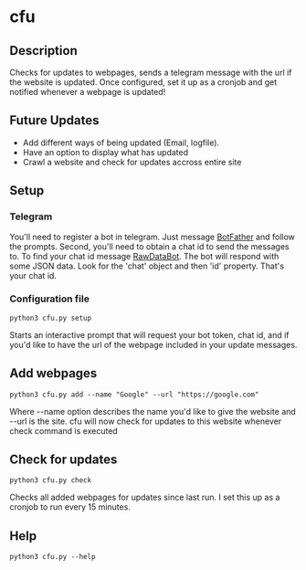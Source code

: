 # cfu

## Description

Checks for updates to webpages, sends a telegram message with the url if the website is updated. Once configured, set it up as a cronjob and get notified whenever a webpage is updated!

## Future Updates

- Add different ways of being updated (Email, logfile).
- Have an option to display what has updated
- Crawl a website and check for updates accross entire site

## Setup

### Telegram

You'll need to register a bot in telegram. Just message [BotFather](https://t.me/botfather) and follow the prompts.
Second, you'll need to obtain a chat id to send the messages to. To find your chat id message [RawDataBot](https://t.me/rawdatabot). The bot will respond with some JSON data. Look for the 'chat' object and then 'id' property. That's your chat id.

### Configuration file

`python3 cfu.py setup`

Starts an interactive prompt that will request your bot token, chat id, and if you'd like to have the url of the webpage included in your update messages.

## Add webpages

`python3 cfu.py add --name "Google" --url "https://google.com"`

Where --name option describes the name you'd like to give the website and --url is the site. cfu will now check for updates to this website whenever check command is executed

## Check for updates

`python3 cfu.py check`

Checks all added webpages for updates since last run. I set this up as a cronjob to run every 15 minutes.

## Help

`python3 cfu.py --help`
